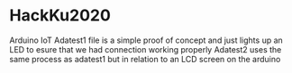 # HackKu2020
Arduino IoT
Adatest1 file is a simple proof of concept and just lights up an LED to esure that we had connection working properly
Adatest2 uses the same process as adatest1 but in relation to an LCD screen on the arduino
